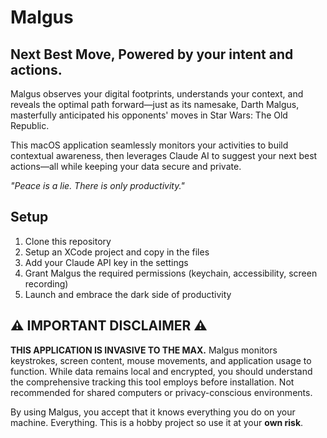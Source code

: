 # Malgus

## Next Best Move, Powered by your intent and actions.

Malgus observes your digital footprints, understands your context, and reveals the optimal path forward—just as its namesake, Darth Malgus, masterfully anticipated his opponents' moves in Star Wars: The Old Republic.

This macOS application seamlessly monitors your activities to build contextual awareness, then leverages Claude AI to suggest your next best actions—all while keeping your data secure and private.

*"Peace is a lie. There is only productivity."*

## Setup

1. Clone this repository
2. Setup an XCode project and copy in the files
3. Add your Claude API key in the settings
4. Grant Malgus the required permissions (keychain, accessibility, screen recording)
5. Launch and embrace the dark side of productivity

## ⚠️ IMPORTANT DISCLAIMER ⚠️

**THIS APPLICATION IS INVASIVE TO THE MAX.** Malgus monitors keystrokes, screen content, mouse movements, and application usage to function. While data remains local and encrypted, you should understand the comprehensive tracking this tool employs before installation. Not recommended for shared computers or privacy-conscious environments.

By using Malgus, you accept that it knows everything you do on your machine. Everything. This is a hobby project so use it at your **own risk**.
